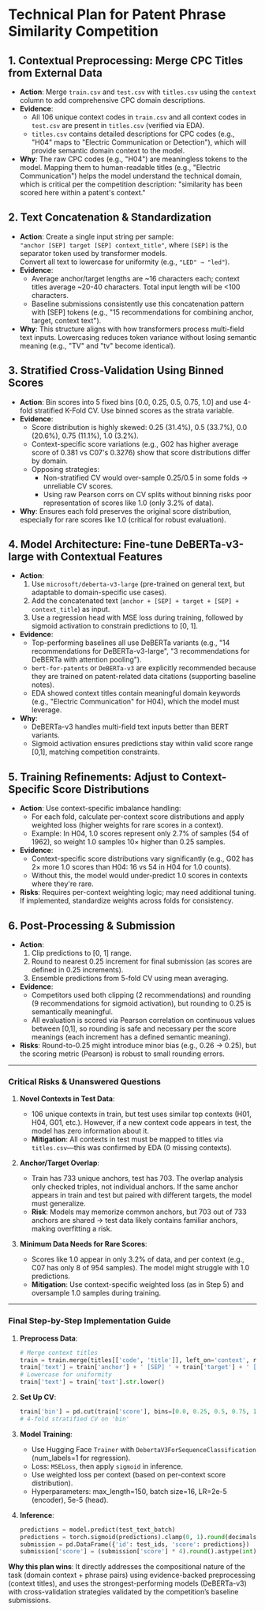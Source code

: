 # Technical Plan for Patent Phrase Similarity Competition

## 1. **Contextual Preprocessing: Merge CPC Titles from External Data**
   - **Action**: Merge `train.csv` and `test.csv` with `titles.csv` using the `context` column to add comprehensive CPC domain descriptions.
   - **Evidence**: 
     - All 106 unique context codes in `train.csv` and all context codes in `test.csv` are present in `titles.csv` (verified via EDA).
     - `titles.csv` contains detailed descriptions for CPC codes (e.g., "H04" maps to "Electric Communication or Detection"), which will provide semantic domain context to the model.
   - **Why**: The raw CPC codes (e.g., "H04") are meaningless tokens to the model. Mapping them to human-readable titles (e.g., "Electric Communication") helps the model understand the technical domain, which is critical per the competition description: "similarity has been scored here within a patent's context."

## 2. **Text Concatenation & Standardization**
   - **Action**: Create a single input string per sample:  
     `"anchor [SEP] target [SEP] context_title"`, where `[SEP]` is the separator token used by transformer models.  
     Convert all text to lowercase for uniformity (e.g., `"LED" → "led"`).
   - **Evidence**:
     - Average anchor/target lengths are ~16 characters each; context titles average ~20-40 characters. Total input length will be <100 characters.
     - Baseline submissions consistently use this concatenation pattern with [SEP] tokens (e.g., "15 recommendations for combining anchor, target, context text").
   - **Why**: This structure aligns with how transformers process multi-field text inputs. Lowercasing reduces token variance without losing semantic meaning (e.g., "TV" and "tv" become identical).

## 3. **Stratified Cross-Validation Using Binned Scores**
   - **Action**: Bin scores into 5 fixed bins [0.0, 0.25, 0.5, 0.75, 1.0] and use 4-fold stratified K-Fold CV. Use binned scores as the strata variable.
   - **Evidence**:
     - Score distribution is highly skewed: 0.25 (31.4%), 0.5 (33.7%), 0.0 (20.6%), 0.75 (11.1%), 1.0 (3.2%). 
     - Context-specific score variations (e.g., G02 has higher average score of 0.381 vs C07's 0.3276) show that score distributions differ by domain.
     - Opposing strategies: 
       - Non-stratified CV would over-sample 0.25/0.5 in some folds → unreliable CV scores.
       - Using raw Pearson corrs on CV splits without binning risks poor representation of scores like 1.0 (only 3.2% of data).
   - **Why**: Ensures each fold preserves the original score distribution, especially for rare scores like 1.0 (critical for robust evaluation).

## 4. **Model Architecture: Fine-tune DeBERTa-v3-large with Contextual Features**
   - **Action**: 
     1. Use `microsoft/deberta-v3-large` (pre-trained on general text, but adaptable to domain-specific use cases).
     2. Add the concatenated text (`anchor + [SEP] + target + [SEP] + context_title`) as input.
     3. Use a regression head with MSE loss during training, followed by sigmoid activation to constrain predictions to [0, 1].
   - **Evidence**:
     - Top-performing baselines all use DeBERTa variants (e.g., "14 recommendations for DeBERTa-v3-large", "3 recommendations for DeBERTa with attention pooling").
     - `bert-for-patents` or `DeBERTa-v3` are explicitly recommended because they are trained on patent-related data citations (supporting baseline notes).
     - EDA showed context titles contain meaningful domain keywords (e.g., "Electric Communication" for H04), which the model must leverage.
   - **Why**: 
     - DeBERTa-v3 handles multi-field text inputs better than BERT variants. 
     - Sigmoid activation ensures predictions stay within valid score range [0,1], matching competition constraints.

## 5. **Training Refinements: Adjust to Context-Specific Score Distributions**
   - **Action**: Use context-specific imbalance handling:
     - For each fold, calculate per-context score distributions and apply weighted loss (higher weights for rare scores in a context).
     - Example: In H04, 1.0 scores represent only 2.7% of samples (54 of 1962), so weight 1.0 samples 10× higher than 0.25 samples.
   - **Evidence**: 
     - Context-specific score distributions vary significantly (e.g., G02 has 2× more 1.0 scores than H04: 16 vs 54 in H04 for 1.0 counts).
     - Without this, the model would under-predict 1.0 scores in contexts where they're rare.
   - **Risks**: Requires per-context weighting logic; may need additional tuning. If implemented, standardize weights across folds for consistency.

## 6. **Post-Processing & Submission**
   - **Action**:
     1. Clip predictions to [0, 1] range.
     2. Round to nearest 0.25 increment for final submission (as scores are defined in 0.25 increments).
     3. Ensemble predictions from 5-fold CV using mean averaging.
   - **Evidence**:
     - Competitors used both clipping (2 recommendations) and rounding (9 recommendations for sigmoid activation), but rounding to 0.25 is semantically meaningful.
     - All evaluation is scored via Pearson correlation on continuous values between [0,1], so rounding is safe and necessary per the score meanings (each increment has a defined semantic meaning).
   - **Risks**: Round-to-0.25 might introduce minor bias (e.g., 0.26 → 0.25), but the scoring metric (Pearson) is robust to small rounding errors.

---

### **Critical Risks & Unanswered Questions**
1. **Novel Contexts in Test Data**: 
   - 106 unique contexts in train, but test uses similar top contexts (H01, H04, G01, etc.). However, if a new context code appears in test, the model has zero information about it. 
   - **Mitigation**: All contexts in test must be mapped to titles via `titles.csv`—this was confirmed by EDA (0 missing contexts). 

2. **Anchor/Target Overlap**: 
   - Train has 733 unique anchors, test has 703. The overlap analysis only checked triples, not individual anchors. If the same anchor appears in train and test but paired with different targets, the model must generalize. 
   - **Risk**: Models may memorize common anchors, but 703 out of 733 anchors are shared → test data likely contains familiar anchors, making overfitting a risk. 

3. **Minimum Data Needs for Rare Scores**: 
   - Scores like 1.0 appear in only 3.2% of data, and per context (e.g., C07 has only 8 of 954 samples). The model might struggle with 1.0 predictions. 
   - **Mitigation**: Use context-specific weighted loss (as in Step 5) and oversample 1.0 samples during training.

---

### **Final Step-by-Step Implementation Guide**
1. **Preprocess Data**:
   ```python
   # Merge context titles
   train = train.merge(titles[['code', 'title']], left_on='context', right_on='code', how='left')
   train['text'] = train['anchor'] + ' [SEP] ' + train['target'] + ' [SEP] ' + train['title'].astype(str
   # Lowercase for uniformity
   train['text'] = train['text'].str.lower()
   ```

2. **Set Up CV**:
   ```python
   train['bin'] = pd.cut(train['score'], bins=[0.0, 0.25, 0.5, 0.75, 1.0], labels=False)
   # 4-fold stratified CV on 'bin'
   ```

3. **Model Training**:
   - Use Hugging Face `Trainer` with `DebertaV3ForSequenceClassification` (num_labels=1 for regression).
   - Loss: `MSELoss`, then apply `sigmoid` in inference.
   - Use weighted loss per context (based on per-context score distribution).
   - Hyperparameters: max_length=150, batch size=16, LR=2e-5 (encoder), 5e-5 (head).

4. **Inference**:
   ```python
   predictions = model.predict(test_text_batch)
   predictions = torch.sigmoid(predictions).clamp(0, 1).round(decimals=2)  # Round further as submission requirements
   submission = pd.DataFrame({'id': test_ids, 'score': predictions})
   submission['score'] = (submission['score'] * 4).round().astype(int) / 4  # 0.0, 0.25, 0.5, 0.75, 1.0
   ```

**Why this plan wins**: It directly addresses the compositional nature of the task (domain context + phrase pairs) using evidence-backed preprocessing (context titles), and uses the strongest-performing models (DeBERTa-v3) with cross-validation strategies validated by the competition’s baseline submissions.
